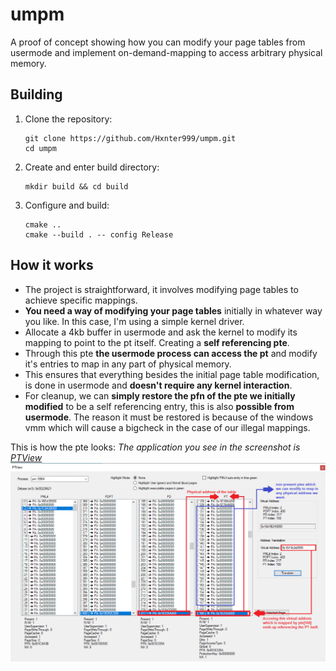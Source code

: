 # umpm
A proof of concept showing how you can modify your page tables from usermode and implement on-demand-mapping to access arbitrary physical memory.

## Building

1. Clone the repository:
   ```
   git clone https://github.com/Hxnter999/umpm.git
   cd umpm
   ```

2. Create and enter build directory:
   ```
   mkdir build && cd build
   ```

3. Configure and build:
   ```
   cmake ..
   cmake --build . -- config Release
   ```

## How it works
- The project is straightforward, it involves modifying page tables to achieve specific mappings. 
- **You need a way of modifying your page tables** initially in whatever way you like. In this case, I'm using a simple kernel driver. 
- Allocate a 4kb buffer in usermode and ask the kernel to modify its mapping to point to the pt itself. Creating a **self referencing pte**.
- Through this pte **the usermode process can access the pt** and modify it's entries to map in any part of physical memory.
- This ensures that everything besides the initial page table modification, is done in usermode and **doesn't require any kernel interaction**.
- For cleanup, we can **simply restore the pfn of the pte we initially modified** to be a self referencing entry, this is also **possible from usermode**. The reason it must be restored is because of the windows vmm which will cause a bigcheck in the case of our illegal mappings.

This is how the pte looks:
*The application you see in the screenshot is [PTView](https://github.com/VollRagm/PTView)*
![PTView](assets/ptview.png)
